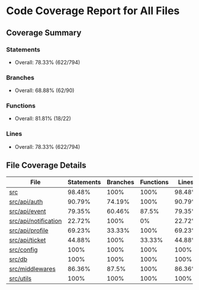 # Code Coverage Report for All Files

## Coverage Summary

### Statements

- Overall: 78.33% (622/794)

### Branches

- Overall: 68.88% (62/90)

### Functions

- Overall: 81.81% (18/22)

### Lines

- Overall: 78.33% (622/794)

## File Coverage Details

| File                                                    | Statements | Branches | Functions | Lines  |
| ------------------------------------------------------- | ---------- | -------- | --------- | ------ |
| [src](src/index.html)                                   | 98.48%     | 100%     | 100%      | 98.48% |
| [src/api/auth](src/api/auth/index.html)                 | 90.79%     | 74.19%   | 100%      | 90.79% |
| [src/api/event](src/api/event/index.html)               | 79.35%     | 60.46%   | 87.5%     | 79.35% |
| [src/api/notification](src/api/notification/index.html) | 22.72%     | 100%     | 0%        | 22.72% |
| [src/api/profile](src/api/profile/index.html)           | 69.23%     | 33.33%   | 100%      | 69.23% |
| [src/api/ticket](src/api/ticket/index.html)             | 44.88%     | 100%     | 33.33%    | 44.88% |
| [src/config](src/config/index.html)                     | 100%       | 100%     | 100%      | 100%   |
| [src/db](src/db/index.html)                             | 100%       | 100%     | 100%      | 100%   |
| [src/middlewares](src/middlewares/index.html)           | 86.36%     | 87.5%    | 100%      | 86.36% |
| [src/utils](src/utils/index.html)                       | 100%       | 100%     | 100%      | 100%   |
